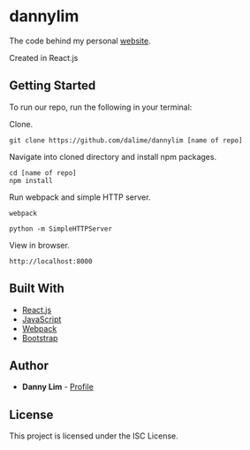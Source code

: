 # dannylim

The code behind my personal [website](http://dannylim.info).

Created in React.js

## Getting Started

To run our repo, run the following in your terminal:

Clone.

```
git clone https://github.com/dalime/dannylim [name of repo]
```

Navigate into cloned directory and install npm packages.

```
cd [name of repo]
npm install
```

Run webpack and simple HTTP server.

```
webpack

python -m SimpleHTTPServer
```

View in browser.

```
http://localhost:8000
```


## Built With

* [React.js](https://facebook.github.io/react/)
* [JavaScript](https://www.javascript.com/)
* [Webpack](https://webpack.github.io/)
* [Bootstrap](http://getbootstrap.com/)

## Author

* **Danny Lim** - [Profile](https://github.com/dalime)

## License

This project is licensed under the ISC License.
